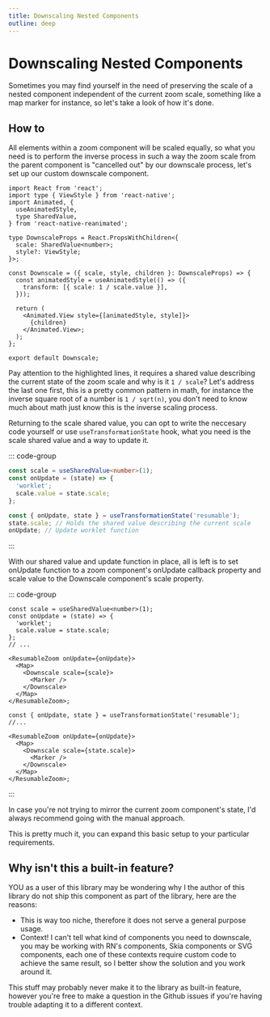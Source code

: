 ```yaml
---
title: Downscaling Nested Components
outline: deep
---
```


# Downscaling Nested Components

Sometimes you may find yourself in the need of preserving the scale of a nested component independent of the
current zoom scale, something like a map marker for instance, so let's take a look of how it's done.

## How to

All elements within a zoom component will be scaled equally, so what you need is to perform the inverse process
in such a way the zoom scale from the parent component is "cancelled out" by our downscale process, let's set up
our custom downscale component.

```tsx{9,15}
import React from 'react';
import type { ViewStyle } from 'react-native';
import Animated, {
  useAnimatedStyle,
  type SharedValue,
} from 'react-native-reanimated';

type DownscaleProps = React.PropsWithChildren<{
  scale: SharedValue<number>;
  style?: ViewStyle;
}>;

const Downscale = ({ scale, style, children }: DownscaleProps) => {
  const animatedStyle = useAnimatedStyle(() => ({
    transform: [{ scale: 1 / scale.value }],
  }));

  return (
    <Animated.View style={[animatedStyle, style]}>
      {children}
    </Animated.View>;
  );
};

export default Downscale;
```

Pay attention to the highlighted lines, it requires a shared value describing the current state of the zoom scale
and why is it `1 / scale`? Let's address the last one first, this is a pretty common pattern in math, for instance
the inverse square root of a number is `1 / sqrt(n)`, you don't need to know much about math just know this
is the inverse scaling process.

Returning to the scale shared value, you can opt to write the neccesary code yourself or use `useTransformationState`
hook, what you need is the scale shared value and a way to update it.

::: code-group

```ts [Manual]
const scale = useSharedValue<number>(1);
const onUpdate = (state) => {
  'worklet';
  scale.value = state.scale;
};
```

```ts [Hook]
const { onUpdate, state } = useTransformationState('resumable');
state.scale; // Holds the shared value describing the current scale
onUpdate; // Update worklet function
```

:::

With our shared value and update function in place, all is left is to set onUpdate function to a zoom component's
onUpdate callback property and scale value to the Downscale component's scale property.

::: code-group

```tsx [Manual]{8,10}
const scale = useSharedValue<number>(1);
const onUpdate = (state) => {
  'worklet';
  scale.value = state.scale;
};
// ...

<ResumableZoom onUpdate={onUpdate}>
  <Map>
    <Downscale scale={scale}>
      <Marker />
    </Downscale>
  </Map>
</ResumableZoom>;
```

```tsx [Hook]{4,6}
const { onUpdate, state } = useTransformationState('resumable');
//...

<ResumableZoom onUpdate={onUpdate}>
  <Map>
    <Downscale scale={state.scale}>
      <Marker />
    </Downscale>
  </Map>
</ResumableZoom>;
```

:::

In case you're not trying to mirror the current zoom component's state, I'd always recommend going with the
manual approach.

This is pretty much it, you can expand this basic setup to your particular requirements.

## Why isn't this a built-in feature?

YOU as a user of this library may be wondering why I the author of this library do not ship this component as
part of the library, here are the reasons:

- This is way too niche, therefore it does not serve a general purpose usage.
- Context! I can't tell what kind of components you need to downscale, you may be working with RN's components,
  Skia components or SVG components, each one of these contexts require custom code to achieve the same result,
  so I better show the solution and you work around it.

This stuff may probably never make it to the library as built-in feature, however you're free to make a question
in the Github issues if you're having trouble adapting it to a different context.
